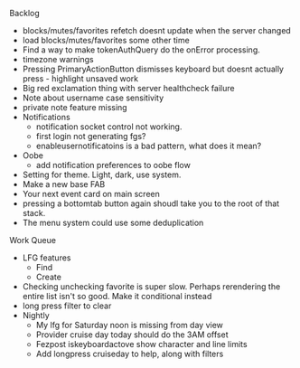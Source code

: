Backlog
* blocks/mutes/favorites refetch doesnt update when the server changed
* load blocks/mutes/favorites some other time
* Find a way to make tokenAuthQuery do the onError processing.
* timezone warnings
* Pressing PrimaryActionButton dismisses keyboard but doesnt actually press - highlight unsaved work
* Big red exclamation thing with server healthcheck failure
* Note about username case sensitivity
* private note feature missing
* Notifications
  * notification socket control not working.
  * first login not generating fgs?
  * enableusernotificatoins is a bad pattern, what does it mean?
* Oobe
  * add notification preferences to oobe flow
* Setting for theme. Light, dark, use system.
* Make a new base FAB
* Your next event card on main screen
* pressing a bottomtab button again shoudl take you to the root of that stack.
* The menu system could use some deduplication

Work Queue
* LFG features
  * Find
  * Create
* Checking unchecking favorite is super slow. Perhaps rerendering the entire list isn't so good. Make it conditional instead
* long press filter to clear
* Nightly
  * My lfg for Saturday noon is missing from day view
  * Provider cruise day today should do the 3AM offset
  * Fezpost iskeyboardactove show character and line limits
  * Add longpress cruiseday to help, along with filters
